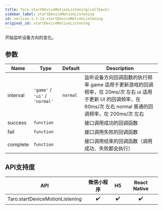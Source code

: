 ```yaml
---
title: Taro.startDeviceMotionListening(callback)
sidebar_label: startDeviceMotionListening
id: version-1.3.14-startDeviceMotionListening
original_id: startDeviceMotionListening
---
```


开始监听设备方向的变化。

## 参数

| Name | Type | Default | Description |
| --- | --- | --- | --- |
| interval | <code>&#x27;game&#x27;</code> / <code>&#x27;ui&#x27;</code> / <code>&#x27;normal&#x27;</code> | <code>normal</code> | 监听设备方向回调函数的执行频率 game 适用于更新游戏的回调频率，在 20ms/次 左右 ui 适用于更新 UI 的回调频率，在 60ms/次 左右 normal 普通的回调频率，在 200ms/次 左右 |
| success | <code>function</code> |  | 接口调用成功的回调函数 |
| fail | <code>function</code> |  | 接口调用失败的回调函数 |
| complete | <code>function</code> |  | 接口调用结束的回调函数（调用成功、失败都会执行） |

<!-- ## 示例代码 -->

## API支持度

| API | 微信小程序 | H5 | React Native |
| :-: | :-: | :-: | :-: |
| Taro.startDeviceMotionListening | ✔️ | ✔️ | ✔️ |

